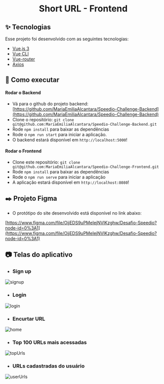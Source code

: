 <h1 align="center">Short URL - Frontend</h1>

## ✨ Tecnologias

Esse projeto foi desenvolvido com as seguintes tecnologias:

- [Vue.js 3](https://vuejs.org/)
- [Vue CLI](https://cli.vuejs.org/)
- [Vue-router](https://router.vuejs.org/)
- [Axios](https://axios-http.com/ptbr/)

## 🚀 Como executar

#### Rodar o Backend
- Vá para o github do projeto backend: [https://github.com/MariaEmiliaAlcantara/Speedio-Challenge-Backend](https://github.com/MariaEmiliaAlcantara/Speedio-Challenge-Backend)
- Clone o repositório: `git clone git@github.com:MariaEmiliaAlcantara/Speedio-Challenge-Backend.git`
- Rode `npm install` para baixar as dependências
- Rode o `npm run start` para iniciar a aplicação.
- O backend estará disponível em `http://localhost:5000`!

#### Rodar o Frontend
- Clone este repositório: `git clone git@github.com:MariaEmiliaAlcantara/Speedio-Challenge-Frontend.git`
- Rode `npm install` para baixar as dependências
- Rode o `npm run serve` para iniciar a aplicação
- A aplicação estará disponível em `http://localhost:8080`!

## ✒️ Projeto Figma

- O protótipo do site desenvolvido está disponível no link abaixo:

 [https://www.figma.com/file/OijEDS9uPMeIejNVlKzghw/Desafio-Speedio?node-id=0%3A1](https://www.figma.com/file/OijEDS9uPMeIejNVlKzghw/Desafio-Speedio?node-id=0%3A1)


## 📷 Telas do aplicativo

- ### Sign up
![signup](https://user-images.githubusercontent.com/104785776/201655636-024f7316-906e-417e-a6ae-8fb46cce76b7.png)


- ### Login
![login](https://user-images.githubusercontent.com/104785776/201655656-9cd42e56-d126-44ee-9bb0-20a528a50365.png)


- ### Encurtar URL
![home](https://user-images.githubusercontent.com/104785776/201655680-71751e9f-2f17-4923-a830-96b729397147.png)


- ### Top 100 URLs mais acessadas
![topUrls](https://user-images.githubusercontent.com/104785776/201655724-230f35c3-16c2-4f52-9f67-e467d5fec99d.png)


- ### URLs cadastradas do usuário
![userUrls](https://user-images.githubusercontent.com/104785776/201655743-9de0d214-57d1-4aca-99b9-fc228966c8b2.png)
